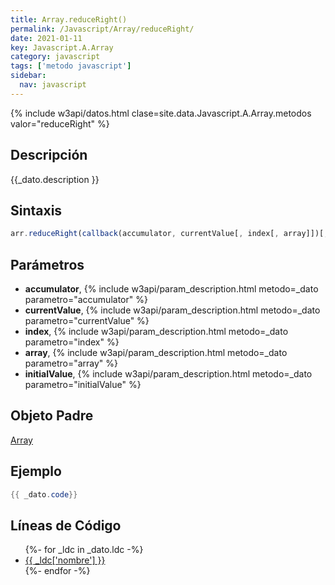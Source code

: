 ```yaml
---
title: Array.reduceRight()
permalink: /Javascript/Array/reduceRight/
date: 2021-01-11
key: Javascript.A.Array
category: javascript
tags: ['metodo javascript']
sidebar: 
  nav: javascript
---
```


{% include w3api/datos.html clase=site.data.Javascript.A.Array.metodos valor="reduceRight" %}

## Descripción
{{_dato.description }}

## Sintaxis
~~~javascript
arr.reduceRight(callback(accumulator, currentValue[, index[, array]])[, initialValue])
~~~

## Parámetros
* **accumulator**,  {% include w3api/param_description.html metodo=_dato parametro="accumulator" %}
* **currentValue**,  {% include w3api/param_description.html metodo=_dato parametro="currentValue" %}
* **index**,  {% include w3api/param_description.html metodo=_dato parametro="index" %}
* **array**,  {% include w3api/param_description.html metodo=_dato parametro="array" %}
* **initialValue**,  {% include w3api/param_description.html metodo=_dato parametro="initialValue" %}

## Objeto Padre
[Array](/Javascript/Array/)

## Ejemplo
~~~java
{{ _dato.code}}
~~~

## Líneas de Código
<ul>
{%- for _ldc in _dato.ldc -%}
   <li>
       <a href="{{_ldc['url'] }}">{{ _ldc['nombre'] }}</a>
   </li>
{%- endfor -%}
</ul>

